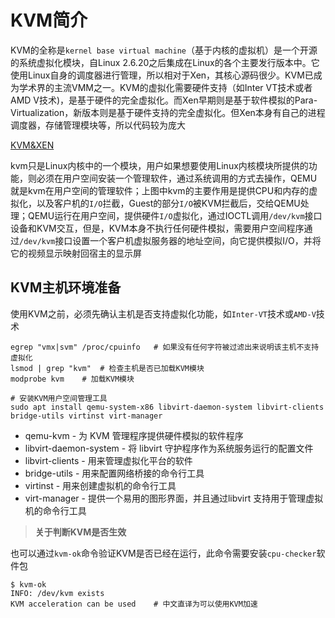 # KVM简介

KVM的全称是`kernel base virtual machine`（基于内核的虚拟机）是一个开源的系统虚拟化模块，自Linux 2.6.20之后集成在Linux的各个主要发行版本中。它使用Linux自身的调度器进行管理，所以相对于Xen，其核心源码很少。KVM已成为学术界的主流VMM之一。KVM的虚拟化需要硬件支持（如Inter VT技术或者AMD V技术)，是基于硬件的完全虚拟化。而Xen早期则是基于软件模拟的Para-Virtualization，新版本则是基于硬件支持的完全虚拟化。但Xen本身有自己的进程调度器，存储管理模块等，所以代码较为庞大

[KVM&XEN]()

kvm只是Linux内核中的一个模块，用户如果想要使用Linux内核模块所提供的功能，则必须在用户空间安装一个管理软件，通过系统调用的方式去操作，QEMU就是kvm在用户空间的管理软件；上图中kvm的主要作用是提供CPU和内存的虚拟化，以及客户机的`I/O`拦截，Guest的部分`I/O`被KVM拦截后，交给QEMU处理；QEMU运行在用户空间，提供硬件`I/O`虚拟化，通过IOCTL调用`/dev/kvm`接口设备和KVM交互，但是，KVM本身不执行任何硬件模拟，需要用户空间程序通过`/dev/kvm`接口设置一个客户机虚拟服务器的地址空间，向它提供模拟I/O，并将它的视频显示映射回宿主的显示屏

## KVM主机环境准备

使用KVM之前，必须先确认主机是否支持虚拟化功能，如`Inter-VT`技术或`AMD-V`技术

```shell
egrep "vmx|svm" /proc/cpuinfo	# 如果没有任何字符被过滤出来说明该主机不支持虚拟化
lsmod | grep "kvm"	# 检查主机是否已加载KVM模块
modprobe kvm	# 加载KVM模块

# 安装KVM用户空间管理工具
sudo apt install qemu-system-x86 libvirt-daemon-system libvirt-clients bridge-utils virtinst virt-manager
```

- qemu-kvm - 为 KVM 管理程序提供硬件模拟的软件程序
- libvirt-daemon-system - 将 libvirt 守护程序作为系统服务运行的配置文件
- libvirt-clients - 用来管理虚拟化平台的软件
- bridge-utils - 用来配置网络桥接的命令行工具
- virtinst - 用来创建虚拟机的命令行工具
- virt-manager - 提供一个易用的图形界面，并且通过libvirt 支持用于管理虚拟机的命令行工具



> **关于判断KVM是否生效**

也可以通过`kvm-ok`命令验证KVM是否已经在运行，此命令需要安装`cpu-checker`软件包

```shell
$ kvm-ok
INFO: /dev/kvm exists
KVM acceleration can be used	# 中文直译为可以使用KVM加速
```